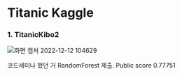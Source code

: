 # Titanic Kaggle


### 1. TitanicKibo2 

![화면 캡처 2022-12-12 104629](https://user-images.githubusercontent.com/120068496/206943887-609ecc42-7682-4533-b305-cd772d32d9ea.png)

코드세미나 했던 거 RandomForest 제출.
Public score 0.77751
